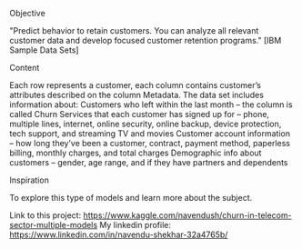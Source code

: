 Objective

"Predict behavior to retain customers. You can analyze all relevant customer data and develop focused customer retention programs."
[IBM Sample Data Sets]

Content

Each row represents a customer, each column contains customer’s attributes described on the column Metadata.
The data set includes information about:
Customers who left within the last month – the column is called Churn Services that each customer has signed up for – phone, multiple lines, internet, online security, online backup, device protection, tech support, and streaming TV and movies Customer account information – how long they’ve been a customer, contract, payment method, paperless billing, monthly charges, and total charges Demographic info about customers – gender, age range, and if they have partners and dependents

Inspiration

To explore this type of models and learn more about the subject.

Link to this project: https://www.kaggle.com/navendush/churn-in-telecom-sector-multiple-models
My linkedin profile: https://www.linkedin.com/in/navendu-shekhar-32a4765b/
